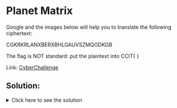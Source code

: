 # Planet Matrix

Google and the images below will help you to translate the following ciphertext:

CGKRKRLANXBERXBHLGAUVSZMQODKGB

The flag is NOT standard: put the plaintext into CCIT{ }

Link: [CyberChallenge](https://cyberchallenge.it)

## Solution:

<details>
	<summary>Click here to see the solution</summary>

1.  Looking on google we can learn that a playfair chiper was used to encrypt the plaintext.

2.  Using an online playfair chiper decoder we can find the plaintext.

3.  Flag: `CCIT{THISISPLAYFAIRCIPHERYOUFOUNDIT}`.

</details>
